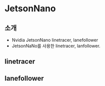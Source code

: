 # JetsonNano

## 소개
* Nvidia JetsonNano linetracer, lanefollower
* JetsonNaNo를 사용한 linetracer, lanfollower.

## linetracer

## lanefollower
